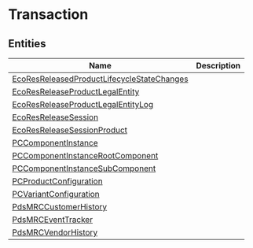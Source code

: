 
# Transaction


## Entities

|Name|Description|
|---|---|
|[EcoResReleasedProductLifecycleStateChanges](EcoResReleasedProductLifecycleStateChanges.cdm.json)||
|[EcoResReleaseProductLegalEntity](EcoResReleaseProductLegalEntity.cdm.json)||
|[EcoResReleaseProductLegalEntityLog](EcoResReleaseProductLegalEntityLog.cdm.json)||
|[EcoResReleaseSession](EcoResReleaseSession.cdm.json)||
|[EcoResReleaseSessionProduct](EcoResReleaseSessionProduct.cdm.json)||
|[PCComponentInstance](PCComponentInstance.cdm.json)||
|[PCComponentInstanceRootComponent](PCComponentInstanceRootComponent.cdm.json)||
|[PCComponentInstanceSubComponent](PCComponentInstanceSubComponent.cdm.json)||
|[PCProductConfiguration](PCProductConfiguration.cdm.json)||
|[PCVariantConfiguration](PCVariantConfiguration.cdm.json)||
|[PdsMRCCustomerHistory](PdsMRCCustomerHistory.cdm.json)||
|[PdsMRCEventTracker](PdsMRCEventTracker.cdm.json)||
|[PdsMRCVendorHistory](PdsMRCVendorHistory.cdm.json)||
